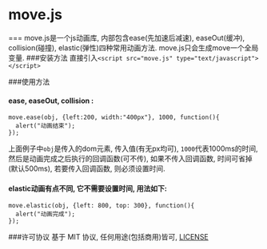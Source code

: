 # move.js
===
move.js是一个js动画库, 内部包含ease(先加速后减速), easeOut(缓冲), collision(碰撞), elastic(弹性)四种常用动画方法. move.js只会生成move一个全局变量.
###安装方法
直接引入```<script src="move.js" type="text/javascript"></script>```

###使用方法
#### ease, easeOut, collision : 
```
move.ease(obj, {left:200, width:"400px"}, 1000, function(){
  alert("动画结束");
});
```
上面例子中```obj```是传入的dom元素, 传入值(有无px均可), ```1000```代表1000ms的时间, 然后是动画完成之后执行的回调函数(可不传), 如果不传入回调函数, 时间可省掉(默认500ms), 若要传入回调函数, 则必须设置时间.


#### elastic动画有点不同, 它不需要设置时间, 用法如下:
```
move.elastic(obj, {left: 800, top: 300}, function(){
  alert("动画完成");
});
```
###许可协议
基于 MIT 协议, 任何用途(包括商用)皆可, [LICENSE](https://github.com/flfwzgl/move.js/blob/master/LICENSE)
